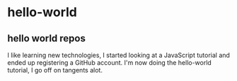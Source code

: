 # hello-world

## hello world repos
I like learning new technologies, I started looking at a JavaScript tutorial and ended up registering a GitHub account. I'm now doing the hello-world tutorial, I go off on tangents alot.
